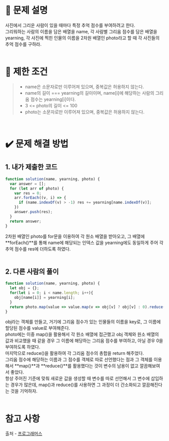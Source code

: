 # 📝 문제 설명
사진에서 그리운 사람이 있을 때마다 특정 추억 점수를 부여하려고 한다.
<br/>그리워하는 사람의 이름을 담은 배열을 name, 각 사람별 그리움 점수를 담은 배열을 yearning, 각 사진에 찍힌 인물의 이름을 2차원 배열인 photo라고 할 때 각 사진들의 추억 점수를 구하라.
<br/><br/>

# 📌 제한 조건
>* name은 소문자로만 이루어져 있으며, 중복값은 허용하지 않는다.
>* name의 길이 === yearning의 길이이며, name[i]에 해당하는 사람의 그리움 점수는 yearning[i]이다.
>* 3 <= photo의 길이 <= 100
>* photo는 소문자로만 이루어져 있으며, 중복값은 허용하지 않는다.
<br/>

# ✔️ 문제 해결 방법
## 1. 내가 제출한 코드
```Javascript
function solution(name, yearning, photo) {
  var answer = [];
  for (let arr of photo) {
    var res = 0;
    arr.forEach((v, i) => {
      if (name.indexOf(v) > -1) res += yearning[name.indexOf(v)];
    })
    answer.push(res);
  }
  return answer;
}
```
2차원 배열인 photo를 for문을 이용하여 각 원소 배열을 받아오고, 그 배열에 **forEach()**를 통해 name에 해당되는 인덱스 값을 yearning에도 동일하게 주어 각 추억 점수를 res에 더하도록 하였다.
<br/><br/>

## 2. 다른 사람의 풀이
```Javascript
function solution(name, yearning, photo) {
  let obj = {};
  for(let i = 0; i < name.length; i++){
    obj[name[i]] = yearning[i];
  }
  return photo.map(value => value.map(v => obj[v] ? obj[v] : 0).reduce((acc,cur) => acc + cur,0))
}
```
obj라는 객체를 만들고, 거기에 그리움 점수가 있는 인물들의 이름을 key로, 그 이름에 할당된 점수를 value로 부여해준다.
<br/>photo에는 이중 map()을 활용해서 각 원소 배열에 접근했고 obj 객체와 원소 배열의 값과 비교했을 때 같을 경우 그 이름에 해당하는 그리움 점수를 부여하고, 아닐 경우 0을 부여하도록 하였다.
<br/>마지막으로 reduce()을 활용하여 각 그리움 점수의 총합을 return 해주었다.
<br/>그리움 점수에 해당하는 이름과 그 점수를 객체로 따로 선언했다는 점과 그 객체를 이용해서 **map()**과 **reduce()**를 활용했다는 것이 변수의 남용이 없고 깔끔해보여서 좋았다.
<br/>항상 주어진 기준에 맞춰 새로운 값을 생성할 때 변수를 따로 선언해서 그 변수에 삽입하는 경우가 많은데, map()과 reduce()를 사용하면 그 과정이 더 간소화되고 깔끔해진다는 것을 기억하자. 
<br/><br/>

# 참고 사항
출처 - [프로그래머스](https://school.programmers.co.kr/learn/courses/30/lessons/176963)